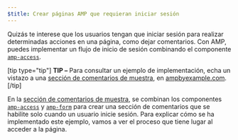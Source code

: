 ```yaml
---
$title: Crear páginas AMP que requieran iniciar sesión
---
```


Quizás te interese que los usuarios tengan que iniciar sesión para realizar determinadas acciones en una página, como dejar comentarios. Con AMP, puedes implementar un flujo de inicio de sesión combinando el componente [`amp-access`](../../../../documentation/components/reference/amp-access.md).

[tip type="tip"]
**TIP –** Para consultar un ejemplo de implementación, echa un vistazo a una [sección de comentarios de muestra](../../../../documentation/examples/documentation/Comment_Section.html), en [ampbyexample.com](../../../../documentation/examples/index.html).
[/tip]

En la [sección de comentarios de muestra](../../../../documentation/examples/documentation/Comment_Section.html), se combinan los componentes [`amp-access`](../../../../documentation/components/reference/amp-access.md) y [`amp-form`](../../../../documentation/components/reference/amp-form.md) para crear una sección de comentarios que se habilite solo cuando un usuario inicie sesión. Para explicar cómo se ha implementado este ejemplo, vamos a ver el proceso que tiene lugar al acceder a la página.
